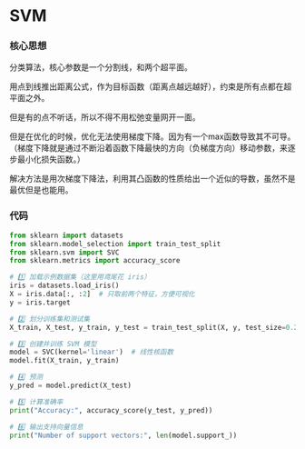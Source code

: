 # SVM
### 核心思想
分类算法，核心参数是一个分割线，和两个超平面。

用点到线推出距离公式，作为目标函数（距离点越远越好），约束是所有点都在超平面之外。

但是有的点不听话，所以不得不用松弛变量网开一面。

但是在优化的时候，优化无法使用梯度下降。因为有一个max函数导致其不可导。（梯度下降就是通过不断沿着函数下降最快的方向（负梯度方向）移动参数，来逐步最小化损失函数。）

解决方法是用次梯度下降法，利用其凸函数的性质给出一个近似的导数，虽然不是最优但是也能用。

### 代码
```python
from sklearn import datasets
from sklearn.model_selection import train_test_split
from sklearn.svm import SVC
from sklearn.metrics import accuracy_score

# 1️⃣ 加载示例数据集（这里用鸢尾花 iris）
iris = datasets.load_iris()
X = iris.data[:, :2]  # 只取前两个特征，方便可视化
y = iris.target

# 2️⃣ 划分训练集和测试集
X_train, X_test, y_train, y_test = train_test_split(X, y, test_size=0.2, random_state=42)

# 3️⃣ 创建并训练 SVM 模型
model = SVC(kernel='linear')  # 线性核函数
model.fit(X_train, y_train)

# 4️⃣ 预测
y_pred = model.predict(X_test)

# 5️⃣ 计算准确率
print("Accuracy:", accuracy_score(y_test, y_pred))

# 6️⃣ 输出支持向量信息
print("Number of support vectors:", len(model.support_))
```
